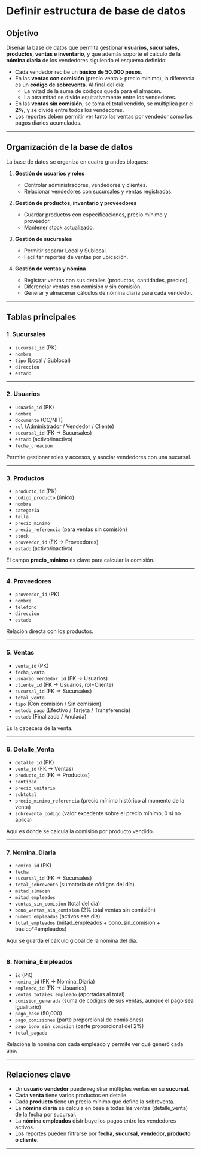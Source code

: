 # Definir estructura de base de datos  

## Objetivo  
Diseñar la base de datos que permita gestionar **usuarios, sucursales, productos, ventas e inventario**, y que además soporte el cálculo de la **nómina diaria** de los vendedores siguiendo el esquema definido:  

- Cada vendedor recibe un **básico de 50.000 pesos**.  
- En las **ventas con comisión** (precio venta > precio mínimo), la diferencia es un **código de sobreventa**. Al final del día:  
  - La mitad de la suma de códigos queda para el almacén.  
  - La otra mitad se divide equitativamente entre los vendedores.  
- En las **ventas sin comisión**, se toma el total vendido, se multiplica por el **2%**, y se divide entre todos los vendedores.  
- Los reportes deben permitir ver tanto las ventas por vendedor como los pagos diarios acumulados.  

---

## Organización de la base de datos  

La base de datos se organiza en cuatro grandes bloques:  

1. **Gestión de usuarios y roles**  
   - Controlar administradores, vendedores y clientes.  
   - Relacionar vendedores con sucursales y ventas registradas.  

2. **Gestión de productos, inventario y proveedores**  
   - Guardar productos con especificaciones, precio mínimo y proveedor.  
   - Mantener stock actualizado.  

3. **Gestión de sucursales**  
   - Permitir separar Local y Sublocal.  
   - Facilitar reportes de ventas por ubicación.  

4. **Gestión de ventas y nómina**  
   - Registrar ventas con sus detalles (productos, cantidades, precios).  
   - Diferenciar ventas con comisión y sin comisión.  
   - Generar y almacenar cálculos de nómina diaria para cada vendedor.  

---

## Tablas principales  

### 1. **Sucursales**  
- `sucursal_id` (PK)  
- `nombre`  
- `tipo` (Local / Sublocal)  
- `direccion`  
- `estado`  

---

### 2. **Usuarios**  
- `usuario_id` (PK)  
- `nombre`  
- `documento` (CC/NIT)  
- `rol` (Administrador / Vendedor / Cliente)  
- `sucursal_id` (FK → Sucursales)  
- `estado` (activo/inactivo)  
- `fecha_creacion`  

Permite gestionar roles y accesos, y asociar vendedores con una sucursal.  

---

### 3. **Productos**  
- `producto_id` (PK)  
- `codigo_producto` (único)  
- `nombre`  
- `categoria`  
- `talla`  
- `precio_minimo`  
- `precio_referencia` (para ventas sin comisión)  
- `stock`  
- `proveedor_id` (FK → Proveedores)  
- `estado` (activo/inactivo)  

El campo **precio_minimo** es clave para calcular la comisión.  

---

### 4. **Proveedores**  
- `proveedor_id` (PK)  
- `nombre`  
- `telefono`  
- `direccion`  
- `estado`  

Relación directa con los productos.  

---

### 5. **Ventas**  
- `venta_id` (PK)  
- `fecha_venta`  
- `usuario_vendedor_id` (FK → Usuarios)  
- `cliente_id` (FK → Usuarios, rol=Cliente)  
- `sucursal_id` (FK → Sucursales)  
- `total_venta`  
- `tipo` (Con comisión / Sin comisión)  
- `metodo_pago` (Efectivo / Tarjeta / Transferencia)  
- `estado` (Finalizada / Anulada)  

Es la cabecera de la venta.  

---

### 6. **Detalle_Venta**  
- `detalle_id` (PK)  
- `venta_id` (FK → Ventas)  
- `producto_id` (FK → Productos)  
- `cantidad`  
- `precio_unitario`  
- `subtotal`  
- `precio_minimo_referencia` (precio mínimo histórico al momento de la venta)  
- `sobreventa_codigo` (valor excedente sobre el precio mínimo, 0 si no aplica)  

Aquí es donde se calcula la comisión por producto vendido.  

---

### 7. **Nomina_Diaria**  
- `nomina_id` (PK)  
- `fecha`  
- `sucursal_id` (FK → Sucursales)  
- `total_sobreventa` (sumatoria de códigos del día)  
- `mitad_almacen`  
- `mitad_empleados`  
- `ventas_sin_comision` (total del día)  
- `bono_ventas_sin_comision` (2% total ventas sin comisión)  
- `numero_empleados` (activos ese día)  
- `total_empleados` (mitad_empleados + bono_sin_comision + básico*#empleados)  

Aquí se guarda el cálculo global de la nómina del día.  

---

### 8. **Nomina_Empleados**  
- `id` (PK)  
- `nomina_id` (FK → Nomina_Diaria)  
- `empleado_id` (FK → Usuarios)  
- `ventas_totales_empleado` (aportadas al total)  
- `comision_generada` (suma de códigos de sus ventas, aunque el pago sea igualitario)  
- `pago_base` (50,000)  
- `pago_comisiones` (parte proporcional de comisiones)  
- `pago_bono_sin_comision` (parte proporcional del 2%)  
- `total_pagado`  

Relaciona la nómina con cada empleado y permite ver qué generó cada uno.  

---

## Relaciones clave  

- Un **usuario vendedor** puede registrar múltiples ventas en su **sucursal**.  
- Cada **venta** tiene varios productos en detalle.  
- Cada **producto** tiene un precio mínimo que define la sobreventa.  
- La **nómina diaria** se calcula en base a todas las ventas (detalle_venta) de la fecha por sucursal.  
- La **nómina empleados** distribuye los pagos entre los vendedores activos.  
- Los reportes pueden filtrarse por **fecha, sucursal, vendedor, producto o cliente**.  

---

